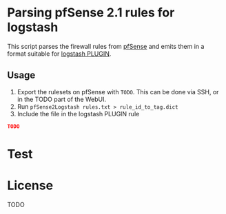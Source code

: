 Parsing pfSense 2.1 rules for logstash
===========================================

This script parses the firewall rules from [pfSense](TODO) and emits them in a format suitable for [logstash PLUGIN](TODO).


Usage
---------

1) Export the rulesets on pfSense with `TODO`. This can be done via SSH, or in the TODO part of the WebUI.
2) Run `pfSense2Logstash rules.txt > rule_id_to_tag.dict`
3) Include the file in the logstash PLUGIN rule
```json
TODO
```


Test
======


License
========

TODO
